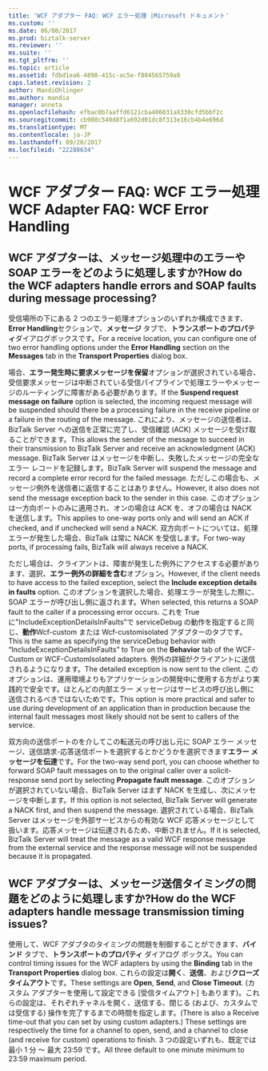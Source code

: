 ```yaml
---
title: 'WCF アダプター FAQ: WCF エラー処理 |Microsoft ドキュメント'
ms.custom: ''
ms.date: 06/08/2017
ms.prod: biztalk-server
ms.reviewer: ''
ms.suite: ''
ms.tgt_pltfrm: ''
ms.topic: article
ms.assetid: fdbd1ea6-4898-415c-ac5e-f804565759a8
caps.latest.revision: 2
author: MandiOhlinger
ms.author: mandia
manager: anneta
ms.openlocfilehash: efbac0b7aaffd6121cba406031a8330cfd5bbf2c
ms.sourcegitcommit: cb908c540d8f1a692d01dc8f313e16cb4b4e696d
ms.translationtype: MT
ms.contentlocale: ja-JP
ms.lasthandoff: 09/20/2017
ms.locfileid: "22288634"
---
```

# <a name="wcf-adapter-faq-wcf-error-handling"></a><span data-ttu-id="9c38c-102">WCF アダプター FAQ: WCF エラー処理</span><span class="sxs-lookup"><span data-stu-id="9c38c-102">WCF Adapter FAQ: WCF Error Handling</span></span>
## <a name="how-do-the-wcf-adapters-handle-errors-and-soap-faults-during-message-processing"></a><span data-ttu-id="9c38c-103">WCF アダプターは、メッセージ処理中のエラーや SOAP エラーをどのように処理しますか?</span><span class="sxs-lookup"><span data-stu-id="9c38c-103">How do the WCF adapters handle errors and SOAP faults during message processing?</span></span>  
 <span data-ttu-id="9c38c-104">受信場所の下にある 2 つのエラー処理オプションのいずれか構成できます、 **Error Handling**セクションで、**メッセージ** タブで、**トランスポートのプロパティ**ダイアログボックスです。</span><span class="sxs-lookup"><span data-stu-id="9c38c-104">For a receive location, you can configure one of two error handling options under the **Error Handling** section on the **Messages** tab in the **Transport Properties** dialog box.</span></span>  
  
 <span data-ttu-id="9c38c-105">場合、**エラー発生時に要求メッセージを保留**オプションが選択されている場合、受信要求メッセージは中断されている受信パイプラインで処理エラーやメッセージのルーティングに障害がある必要があります。</span><span class="sxs-lookup"><span data-stu-id="9c38c-105">If the **Suspend request message on failure** option is selected, the incoming request message will be suspended should there be a processing failure in the receive pipeline or a failure in the routing of the message.</span></span> <span data-ttu-id="9c38c-106">これにより、メッセージの送信者は、BizTalk Server への送信を正常に完了し、受信確認 (ACK) メッセージを受け取ることができます。</span><span class="sxs-lookup"><span data-stu-id="9c38c-106">This allows the sender of the message to succeed in their transmission to BizTalk Server and receive an acknowledgment (ACK) message.</span></span> <span data-ttu-id="9c38c-107">BizTalk Server はメッセージを中断し、失敗したメッセージの完全なエラー レコードを記録します。</span><span class="sxs-lookup"><span data-stu-id="9c38c-107">BizTalk Server will suspend the message and record a complete error record for the failed message.</span></span> <span data-ttu-id="9c38c-108">ただしこの場合も、メッセージ例外を送信者に返信することはありません。</span><span class="sxs-lookup"><span data-stu-id="9c38c-108">However, it also does not send the message exception back to the sender in this case.</span></span> <span data-ttu-id="9c38c-109">このオプションは一方向ポートのみに適用され、オンの場合は ACK を、オフの場合は NACK を送信します。</span><span class="sxs-lookup"><span data-stu-id="9c38c-109">This applies to one-way ports only and will send an ACK if checked, and if unchecked will send a NACK.</span></span> <span data-ttu-id="9c38c-110">双方向ポートについては、処理エラーが発生した場合、BizTalk は常に NACK を受信します。</span><span class="sxs-lookup"><span data-stu-id="9c38c-110">For two-way ports, if processing fails, BizTalk will always receive a NACK.</span></span>  
  
 <span data-ttu-id="9c38c-111">ただし場合は、クライアントは、障害が発生した例外にアクセスする必要があります、選択、**エラー例外の詳細を含む**オプション。</span><span class="sxs-lookup"><span data-stu-id="9c38c-111">However, if the client needs to have access to the failed exception, select the **Include exception details in faults** option.</span></span> <span data-ttu-id="9c38c-112">このオプションを選択した場合、処理エラーが発生した際に、SOAP エラーが呼び出し側に返されます。</span><span class="sxs-lookup"><span data-stu-id="9c38c-112">When selected, this returns a SOAP fault to the caller if a processing error occurs.</span></span> <span data-ttu-id="9c38c-113">これを True に"IncludeExceptionDetailsInFaults"で serviceDebug の動作を指定すると同じ、**動作**Wcf-custom または Wcf-customisolated アダプターのタブです。</span><span class="sxs-lookup"><span data-stu-id="9c38c-113">This is the same as specifying the serviceDebug behavior with “IncludeExceptionDetailsInFaults” to True on the **Behavior** tab of the WCF-Custom or WCF-CustomIsolated adapters.</span></span> <span data-ttu-id="9c38c-114">例外の詳細がクライアントに送信されるようになります。</span><span class="sxs-lookup"><span data-stu-id="9c38c-114">The detailed exception is now sent to the client.</span></span> <span data-ttu-id="9c38c-115">このオプションは、運用環境よりもアプリケーションの開発中に使用する方がより実践的で安全です。ほとんどの内部エラー メッセージはサービスの呼び出し側に送信されるべきではないためです。</span><span class="sxs-lookup"><span data-stu-id="9c38c-115">This option is more practical and safer to use during development of an application than in production because the internal fault messages most likely should not be sent to callers of the service.</span></span>  
  
 <span data-ttu-id="9c38c-116">双方向の送信ポートのを介してこの転送元の呼び出し元に SOAP エラー メッセージ、送信請求-応答送信ポートを選択するとかどうかを選択できます**エラー メッセージを伝達**です。</span><span class="sxs-lookup"><span data-stu-id="9c38c-116">For the two-way send port, you can choose whether to forward SOAP fault messages on to the original caller over a solicit-response send port by selecting **Propagate fault message**.</span></span> <span data-ttu-id="9c38c-117">このオプションが選択されていない場合、BizTalk Server はまず NACK を生成し、次にメッセージを中断します。</span><span class="sxs-lookup"><span data-stu-id="9c38c-117">If this option is not selected, BizTalk Server will generate a NACK first, and then suspend the message.</span></span> <span data-ttu-id="9c38c-118">選択されている場合、BizTalk Server はメッセージを外部サービスからの有効な WCF 応答メッセージとして扱います。応答メッセージは伝達されるため、中断されません。</span><span class="sxs-lookup"><span data-stu-id="9c38c-118">If it is selected, BizTalk Server will treat the message as a valid WCF response message from the external service and the response message will not be suspended because it is propagated.</span></span>  
  
## <a name="how-do-the-wcf-adapters-handle-message-transmission-timing-issues"></a><span data-ttu-id="9c38c-119">WCF アダプターは、メッセージ送信タイミングの問題をどのように処理しますか?</span><span class="sxs-lookup"><span data-stu-id="9c38c-119">How do the WCF adapters handle message transmission timing issues?</span></span>  
 <span data-ttu-id="9c38c-120">使用して、WCF アダプタのタイミングの問題を制御することができます、**バインド** タブで、**トランスポートのプロパティ** ダイアログ ボックス。</span><span class="sxs-lookup"><span data-stu-id="9c38c-120">You can control timing issues for the WCF adapters by using the **Binding** tab in the **Transport Properties** dialog box.</span></span> <span data-ttu-id="9c38c-121">これらの設定は**開く**、**送信**、および**クローズ タイムアウト**です。</span><span class="sxs-lookup"><span data-stu-id="9c38c-121">These settings are **Open**, **Send**, and **Close Timeout**.</span></span> <span data-ttu-id="9c38c-122">(カスタム アダプターを使用して設定できる [受信タイムアウト] もあります)。これらの設定は、それぞれチャネルを開く、送信する、閉じる (および、カスタムでは受信する) 操作を完了するまでの時間を指定します。</span><span class="sxs-lookup"><span data-stu-id="9c38c-122">(There is also a Receive time-out that you can set by using custom adapters.) These settings are respectively the time for a channel to open, send, and a channel to close (and receive for custom) operations to finish.</span></span> <span data-ttu-id="9c38c-123">3 つの設定いずれも、既定では最小 1 分 ～ 最大 23:59 です。</span><span class="sxs-lookup"><span data-stu-id="9c38c-123">All three default to one minute minimum to 23:59 maximum period.</span></span>